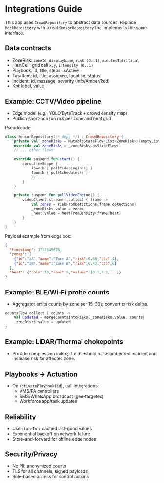 # Integrations Guide

This app uses `CrowdRepository` to abstract data sources. Replace `MockRepository` with a real `SensorRepository` that implements the same interface.

## Data contracts
- ZoneRisk: `zoneId`, `displayName`, `risk (0..1)`, `minutesToCritical`
- HeatCell: grid cell `x,y`, `intensity (0..1)`
- Playbook: id, title, steps, isActive
- TaskItem: id, title, assignee, location, status
- Incident: id, message, severity (Info/Amber/Red)
- Kpi: label, value

## Example: CCTV/Video pipeline
- Edge model (e.g., YOLO/ByteTrack + crowd density map)
- Publish short-horizon risk per zone and heat grid

Pseudocode:
```kotlin
class SensorRepository(/* deps */) : CrowdRepository {
    private val _zoneRisks = MutableStateFlow<List<ZoneRisk>>(emptyList())
    override val zoneRisks = _zoneRisks.asStateFlow()
    // ... other flows

    override suspend fun start() {
        coroutineScope {
            launch { pollVideoEngine() }
            launch { pollSchedules() }
            // ...
        }
    }

    private suspend fun pollVideoEngine() {
        videoClient.stream().collect { frame ->
            val zones = riskFromDetections(frame.detections)
            _zoneRisks.value = zones
            _heat.value = heatFromDensity(frame.heat)
        }
    }
}
```

Payload example from edge box:
```json
{
  "timestamp": 1712345678,
  "zones": [
    {"id":"zA","name":"Zone A","risk":0.68,"ttc":4},
    {"id":"zB","name":"Zone B","risk":0.42,"ttc":6}
  ],
  "heat": {"cols":10,"rows":5,"values":[0.1,0.2,...]}
}
```

## Example: BLE/Wi‑Fi probe counts
- Aggregator emits counts by zone per 15–30s; convert to risk deltas.

```kotlin
countsFlow.collect { counts ->
    val updated = mergeCountsIntoRisks(_zoneRisks.value, counts)
    _zoneRisks.value = updated
}
```

## Example: LiDAR/Thermal chokepoints
- Provide compression index; if > threshold, raise amber/red incident and increase risk for affected zone.

## Playbooks -> Actuation
- On `activatePlaybook(id)`, call integrations:
  - VMS/PA controllers
  - SMS/WhatsApp broadcast (geo-targeted)
  - Workforce app/task updates

## Reliability
- Use `stateIn` + cached last-good values
- Exponential backoff on network failure
- Store-and-forward for offline edge nodes

## Security/Privacy
- No PII; anonymized counts
- TLS for all channels; signed payloads
- Role-based access for control actions


